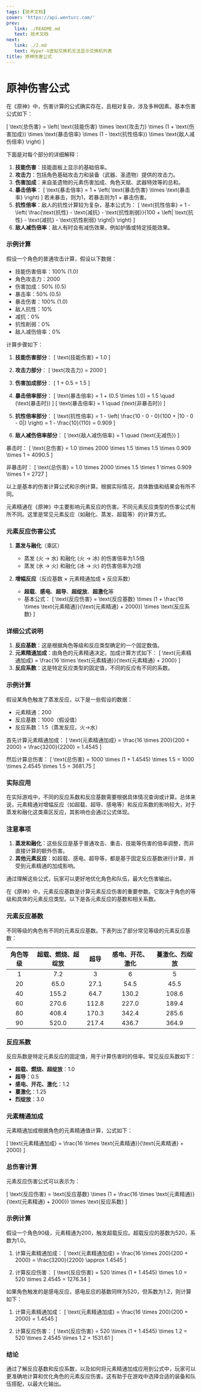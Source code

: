 ```yaml
---
tags: [技术文档]
cover: 'https://api.wenturc.com/'
prev: 
   link: ./README.md
   text: 技术文档
next: 
   link: ./2.md
   text: Hyper-V虚拟交换机无法显示交换机列表
title: 原神伤害公式
---
```


# 原神伤害公式
在《原神》中，伤害计算的公式确实存在，且相对复杂，涉及多种因素。基本伤害公式如下：

\[ \text{总伤害} = \left( \text{技能伤害} \times \text{攻击力} \times (1 + \text{伤害加成}) \times \text{暴击倍率} \times (1 - \text{抗性倍率}) \times \text{敌人减伤倍率} \right) \]

下面是对每个部分的详细解释：

1. **技能伤害**：技能面板上显示的基础倍率。
2. **攻击力**：包括角色基础攻击力和装备（武器、圣遗物）提供的攻击力。
3. **伤害加成**：来自圣遗物的元素伤害加成、角色天赋、武器特效等的总和。
4. **暴击倍率**：
   \[
   \text{暴击倍率} = 1 + \left( \text{暴击伤害} \times \text{暴击率} \right)
   \]
   若未暴击，则为1，若暴击则为1 + 暴击伤害。
5. **抗性倍率**：敌人的抗性计算较为复杂，基本公式为：
   \[
   \text{抗性倍率} = 1 - \left( \frac{\text{抗性} - \text{减抗} - \text{抗性削弱}}{100 + \left| \text{抗性} - \text{减抗} - \text{抗性削弱} \right|} \right)
   \]
6. **敌人减伤倍率**：敌人有时会有减伤效果，例如护盾或特定技能效果。

### 示例计算

假设一个角色的普通攻击计算，假设以下数据：

- 技能伤害倍率：100% (1.0)
- 角色攻击力：2000
- 伤害加成：50% (0.5)
- 暴击率：50% (0.5)
- 暴击伤害：100% (1.0)
- 敌人抗性：10%
- 减抗：0%
- 抗性削弱：0%
- 敌人减伤倍率：0%

计算步骤如下：

1. **技能伤害部分**：
   \[
   \text{技能伤害} = 1.0
   \]

2. **攻击力部分**：
   \[
   \text{攻击力} = 2000
   \]

3. **伤害加成部分**：
   \[
   1 + 0.5 = 1.5
   \]

4. **暴击倍率部分**：
   \[
   \text{暴击倍率} = 1 + (0.5 \times 1.0) = 1.5 \quad (\text{暴击时})
   \]
   \[
   \text{暴击倍率} = 1 \quad (\text{非暴击时})
   \]

5. **抗性倍率部分**：
   \[
   \text{抗性倍率} = 1 - \left( \frac{10 - 0 - 0}{100 + |10 - 0 - 0|} \right) = 1 - \frac{10}{110} = 0.909
   \]

6. **敌人减伤倍率部分**：
   \[
   \text{敌人减伤倍率} = 1 \quad (\text{无减伤})
   \]

暴击时：
\[ 
\text{总伤害} = 1.0 \times 2000 \times 1.5 \times 1.5 \times 0.909 \times 1 = 4090.5 
\]

非暴击时：
\[ 
\text{总伤害} = 1.0 \times 2000 \times 1.5 \times 1 \times 0.909 \times 1 = 2727 
\]

以上是基本的伤害计算公式和示例计算。根据实际情况，具体数值和结果会有所不同。

元素精通在《原神》中主要影响元素反应的伤害。不同元素反应类型的伤害公式有所不同。这里是常见元素反应（如融化、蒸发、超载等）的计算方式。

### 元素反应伤害公式

1. **蒸发与融化**（乘区）
   - 蒸发 (火 -> 水) 和融化 (火 -> 冰) 的伤害倍率为1.5倍
   - 蒸发 (水 -> 火) 和融化 (冰 -> 火) 的伤害倍率为2倍

2. **增幅反应**（反应基数 × 元素精通加成 × 反应系数）
   - **超载**、**感电**、**超导**、**超绽放**、**超激化**等
   - 基本公式：
     \[
     \text{反应伤害} = \text{反应基数} \times (1 + \frac{16 \times \text{元素精通}}{\text{元素精通} + 2000}) \times \text{反应系数}
     \]

### 详细公式说明

1. **反应基数**：这是根据角色等级和反应类型确定的一个固定数值。
2. **元素精通加成**：由角色的元素精通决定。加成计算方式如下：
   \[
   \text{元素精通加成} = \frac{16 \times \text{元素精通}}{\text{元素精通} + 2000}
   \]
3. **反应系数**：这是特定反应类型的固定值，不同的反应有不同的系数。

### 示例计算

假设某角色触发了蒸发反应，以下是一些假设的数据：

- 元素精通：200
- 反应基数：1000（假设值）
- 反应系数：1.5（蒸发反应，火->水）

首先计算元素精通加成：
\[
\text{元素精通加成} = \frac{16 \times 200}{200 + 2000} = \frac{3200}{2200} = 1.4545
\]

然后计算总伤害：
\[
\text{总伤害} = 1000 \times (1 + 1.4545) \times 1.5 = 1000 \times 2.4545 \times 1.5 = 3681.75
\]

### 实际应用

在实际游戏中，不同的反应系数和反应基数需要根据具体情况查询或计算。总体来说，元素精通对增幅反应（如超载、超导、感电等）和反应系数的影响较大，对于蒸发和融化这类乘区反应，其影响也会通过公式体现。

### 注意事项

1. **蒸发和融化**：这些反应是基于普通攻击、重击、技能等伤害的倍率调整，而非直接计算的额外伤害。
2. **其他元素反应**：如超载、感电、超导等，都是基于固定反应基数进行计算，并受到元素精通的加成影响。

通过理解这些公式，玩家可以更好地优化角色和队伍，最大化伤害输出。

在《原神》中，元素反应基数是计算元素反应伤害的重要参数。它取决于角色的等级和具体的元素反应类型。以下是各元素反应的基数和相关系数。

### 元素反应基数

不同等级的角色有不同的元素反应基数。下表列出了部分常见等级的元素反应基数：

| 角色等级 | 超载、燃烧、超绽放 | 超导 | 感电、开花、激化 | 蔓激化、烈绽放 |
|:------:|:-----------------:|:----:|:----------------:|:--------------:|
|   1    |        7.2        |  3   |        6         |      5         |
|   20   |       65.0        | 27.1 |       54.5       |     45.5       |
|   40   |      155.2        | 64.7 |      130.2       |    108.6       |
|   60   |      270.6        | 112.8|      227.0       |    189.4       |
|   80   |      408.4        | 170.3|      342.4       |    285.6       |
|   90   |      520.0        | 217.4|      436.7       |    364.9       |

### 反应系数

反应系数是特定元素反应的固定值，用于计算伤害时的倍率。常见反应系数如下：

- **超载、燃烧、超绽放**：1.0
- **超导**：0.5
- **感电、开花、激化**：1.2
- **蔓激化**：1.25
- **烈绽放**：3.0

### 元素精通加成

元素精通加成根据角色的元素精通值计算，公式如下：

\[
\text{元素精通加成} = \frac{16 \times \text{元素精通}}{\text{元素精通} + 2000}
\]

### 总伤害计算

元素反应伤害公式可以表示为：

\[
\text{反应伤害} = \text{反应基数} \times (1 + \frac{16 \times \text{元素精通}}{\text{元素精通} + 2000}) \times \text{反应系数}
\]

### 示例计算

假设一个角色90级，元素精通为200，触发超载反应。超载反应的基数为520，系数为1.0。

1. 计算元素精通加成：
   \[
   \text{元素精通加成} = \frac{16 \times 200}{200 + 2000} = \frac{3200}{2200} \approx 1.4545
   \]

2. 计算反应伤害：
   \[
   \text{反应伤害} = 520 \times (1 + 1.4545) \times 1.0 = 520 \times 2.4545 = 1276.34
   \]

如果角色触发的是感电反应，感电反应的基数同样为520，但系数为1.2，则计算如下：

1. 计算元素精通加成：
   \[
   \text{元素精通加成} = \frac{16 \times 200}{200 + 2000} = 1.4545
   \]

2. 计算反应伤害：
   \[
   \text{反应伤害} = 520 \times (1 + 1.4545) \times 1.2 = 520 \times 2.4545 \times 1.2 = 1531.61
   \]

### 结论

通过了解反应基数和反应系数，以及如何将元素精通加成应用到公式中，玩家可以更准确地计算和优化角色的元素反应伤害。这有助于在游戏中选择合适的装备和队伍搭配，以最大化输出。
